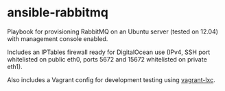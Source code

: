 ansible-rabbitmq
=================

Playbook for provisioning RabbitMQ on an Ubuntu server (tested on 12.04) with
management console enabled.

Includes an IPTables firewall ready for DigitalOcean use (IPv4, SSH
port whitelisted on public eth0, ports 5672 and 15672 whitelisted on
private eth1).

Also includes a Vagrant config for development testing using [vagrant-lxc][1].

[1]: https://github.com/fgrehm/vagrant-lxc
